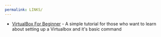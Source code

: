 ```yaml
---
permalink: LINKS/
---
```

- [VirtualBox For Beginner](https://www.youtube.com/watch?v=nvdnQX9UkMY) - A simple tutorial for those who want to learn about setting up a Virtualbox and it's basic command
